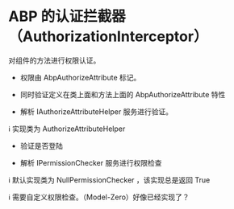 # ABP 的认证拦截器（AuthorizationInterceptor）

对组件的方法进行权限认证。

* 权限由 AbpAuthorizeAttribute 标记。

* 同时验证定义在类上面和方法上面的 AbpAuthorizeAttribute 特性

* 解析 IAuthorizeAttributeHelper 服务进行验证。

:information_source: 实现类为 AuthorizeAttributeHelper

* 验证是否登陆

* 解析 IPermissionChecker 服务进行权限检查

:information_source: 默认实现类为 NullPermissionChecker ，该实现总是返回 True

:information_source: 需要自定义权限检查。（Model-Zero）好像已经实现了？
